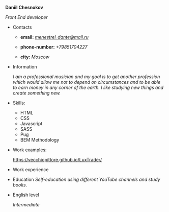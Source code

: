 **Daniil Chesnokov**

*Front End developer* 

 * Contacts
   * **email:** *menestrel_dante@mail.ru*

   * **phone-number:** *+79851704227*

   * **city:** *Moscow*

* Information

   *I am a professional musician and my goal is to get another profession which would allow me not to depend on circumstances and to be able to earn money in any corner of the earth. I like studying new things and create something new.*

* Skills: 
  * HTML
  * CSS
  * Javascript
  * SASS
  * Pug
  * BEM Methodology

* Work examples: 

    https://vecchiopittore.github.io/LuxTrader/

* Work experience


* Education
*Self-education using different YouTube channels and study books.*

* English level

    *Intermediate*
